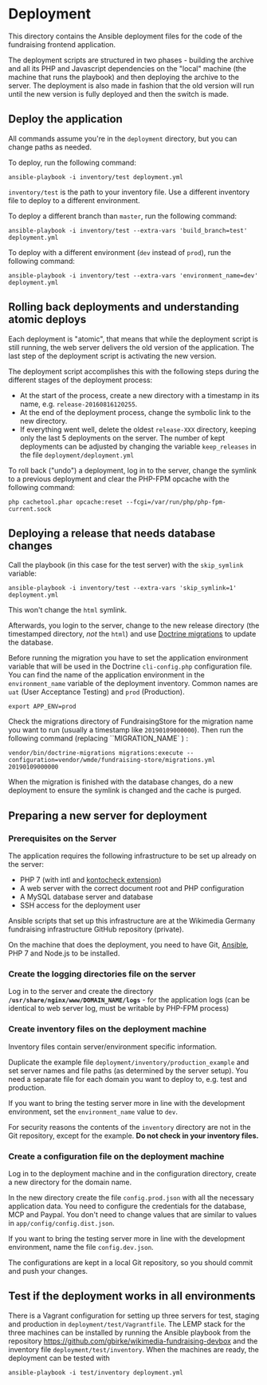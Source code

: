 # Deployment

This directory contains the Ansible deployment files for the code of the fundraising frontend application.

The deployment scripts are structured in two phases - building the archive and all its PHP and Javascript dependencies on the "local" 
machine (the machine that runs the playbook) and then deploying the archive to the server. The deployment is also made 
in fashion that the old version will run until the new version is fully deployed and then the switch is made.   

## Deploy the application

All commands assume you're in the `deployment` directory, but you can change paths as needed.

To deploy, run the following command:

    ansible-playbook -i inventory/test deployment.yml

`inventory/test` is the path to your inventory file. Use a different inventory file to deploy to a different environment.

To deploy a different branch than `master`, run the following command:

    ansible-playbook -i inventory/test --extra-vars 'build_branch=test' deployment.yml
    
To deploy with a different environment (`dev` instead of `prod`), run the following command:

    ansible-playbook -i inventory/test --extra-vars 'environment_name=dev' deployment.yml

## Rolling back deployments and understanding atomic deploys
Each deployment is "atomic", that means that while the deployment script is still running, the web server delivers the old version of the application. The last step of the deployment script is activating the new version.

The deployment script accomplishes this with the following steps during the different stages of the deployment process:

 - At the start of the process, create a new directory with a timestamp in its name, e.g. `release-20160816120255`.
 - At the end of the deployment process, change the symbolic link to the new directory.
 - If everything went well, delete the oldest `release-XXX` directory, keeping only the last 5 deployments on the server. The number of kept deployments can be adjusted by changing the variable `keep_releases` in the file `deployment/deployment.yml`

To roll back ("undo") a deployment, log in to the server, change the symlink to a previous deployment and clear the PHP-FPM opcache with the following command:

    php cachetool.phar opcache:reset --fcgi=/var/run/php/php-fpm-current.sock

## Deploying a release that needs database changes

Call the playbook (in this case for the test server) with the `skip_symlink` variable:

    ansible-playbook -i inventory/test --extra-vars 'skip_symlink=1' deployment.yml

This won't change the `html` symlink.

Afterwards, you login to the server, change to the new release directory (the timestamped directory, *not* the `html`) and use 
[Doctrine migrations](https://www.doctrine-project.org/projects/doctrine-migrations/en/2.0/reference/managing-migrations.html)
to update the database. 

Before running the migration you have to set the application environment variable that will be used in the Doctrine `cli-config.php` configuration file. You can find the name of the application environment in the `environment_name` variable of the deployment inventory. Common names are `uat` (User Acceptance Testing) and `prod` (Production).

    export APP_ENV=prod

Check the migrations directory of FundraisingStore for the migration name you want to run (usually a timestamp like `20190109000000`). Then run the following command (replacing ``MIGRATION_NAME` ) :

    vendor/bin/doctrine-migrations migrations:execute --configuration=vendor/wmde/fundraising-store/migrations.yml 20190109000000

When the migration is finished with the database changes, do a new deployment to ensure the symlink is changed and the cache is purged. 

## Preparing a new server for deployment

### Prerequisites on the Server
The application requires the following infrastructure to be set up already on the server:

- PHP 7 (with intl and [kontocheck extension](http://kontocheck.sourceforge.net/))
- A web server with the correct document root and PHP configuration
- A MySQL database server and database
- SSH access for the deployment user

Ansible scripts that set up this infrastructure are at the Wikimedia Germany fundraising infrastructure GitHub repository (private).  

On the machine that does the deployment, you need to have Git, [Ansible](http://ansible.com/), PHP 7 and Node.js to be installed.

### Create the logging directories file on the server

Log in to the server and create the directory **`/usr/share/nginx/www/DOMAIN_NAME/logs`** - for the application logs (can be identical to web server log, must be writable by PHP-FPM process)

### Create inventory files on the deployment machine
Inventory files contain server/environment specific information.

Duplicate the example file `deployment/inventory/production_example` and set server names and file paths (as determined by the server setup). You need a separate file for each domain you want to deploy to, e.g. test and production.

If you want to bring the testing server more in line with the development environment, set the `environment_name` value to `dev`.

For security reasons the contents of the `inventory` directory are not in the Git repository, except for the example. **Do not check in your inventory files.**

### Create a configuration file on the deployment machine

Log in to the deployment machine and in the configuration directory, create a new directory for the domain name.

In the new directory create the file `config.prod.json` with all the necessary application data. You need to configure the credentials for the database, MCP and Paypal. You don't need to change values that are similar to values in `app/config/config.dist.json`.

If you want to bring the testing server more in line with the development environment, name the file `config.dev.json`.

The configurations are kept in a local Git repository, so you should commit and push your changes.  

## Test if the deployment works in all environments
There is a Vagrant configuration for setting up three servers for test, staging and production in `deployment/test/Vagrantfile`. The LEMP stack for the three machines can be installed by running the Ansible playbook from the repository https://github.com/gbirke/wikimedia-fundraising-devbox and the inventory file `deployment/test/inventory`. When the machines are ready, the deployment can be tested with

    ansible-playbook -i test/inventory deployment.yml
